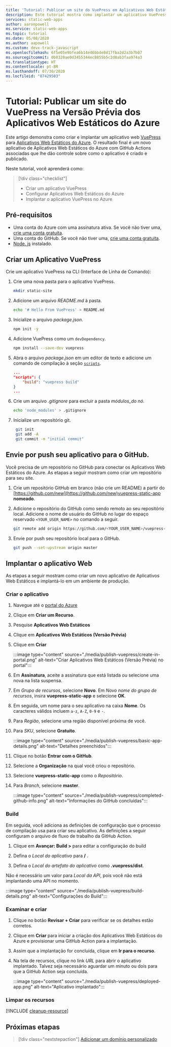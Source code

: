 ```yaml
---
title: 'Tutorial: Publicar um site do VuePress em Aplicativos Web Estáticos do Azure'
description: Este tutorial mostra como implantar um aplicativo VuePress em Aplicativos Web Estáticos do Azure.
services: static-web-apps
author: aaronpowell
ms.service: static-web-apps
ms.topic: tutorial
ms.date: 05/08/2020
ms.author: aapowell
ms.custom: devx-track-javascript
ms.openlocfilehash: 6f5e05e9bfea6b14e46bbde8d17fba2d2a3b7b07
ms.sourcegitcommit: 0b8320ae0d3455344ec8855b5c2d0ab3faa974a3
ms.translationtype: HT
ms.contentlocale: pt-BR
ms.lasthandoff: 07/30/2020
ms.locfileid: "87429503"
---
```

# <a name="tutorial-publish-a-vuepress-site-to-azure-static-web-apps-preview"></a>Tutorial: Publicar um site do VuePress na Versão Prévia dos Aplicativos Web Estáticos do Azure

Este artigo demonstra como criar e implantar um aplicativo web [VuePress](https://vuepress.vuejs.org/) para [Aplicativos Web Estáticos do Azure](overview.md). O resultado final é um novo aplicativo de Aplicativos Web Estáticos do Azure com GitHub Actions associadas que lhe dão controle sobre como o aplicativo é criado e publicado.

Neste tutorial, você aprenderá como:

> [!div class="checklist"]
>
> - Criar um aplicativo VuePress
> - Configurar Aplicativos Web Estáticos do Azure
> - Implantar o aplicativo VuePress no Azure

## <a name="prerequisites"></a>Pré-requisitos

- Uma conta do Azure com uma assinatura ativa. Se você não tiver uma, [crie uma conta gratuita](https://azure.microsoft.com/free/).
- Uma conta do GitHub. Se você não tiver uma, [crie uma conta gratuita](https://github.com/join).
- [Node. js](https://nodejs.org) instalado.

## <a name="create-a-vuepress-app"></a>Criar um Aplicativo VuePress

Crie um aplicativo VuePress na CLI (Interface de Linha de Comando):

1. Crie uma nova pasta para o aplicativo VuePress.

   ```bash
   mkdir static-site
   ```

1. Adicione um arquivo _README.md_ à pasta.

   ```bash
   echo '# Hello From VuePress' > README.md
   ```

1. Inicialize o arquivo _package.json_.

   ```bash
   npm init -y
   ```

1. Adicione VuePress como um `devDependency`.

   ```bash
   npm install --save-dev vuepress
   ```

1. Abra o arquivo _package.json_ em um editor de texto e adicione um comando de compilação à seção [`scripts`](https://docs.npmjs.com/cli-commands/run-script.html).

   ```json
   ...
   "scripts": {
       "build": "vuepress build"
   }
   ...
   ```

1. Crie um arquivo _.gitignore_ para excluir a pasta _módulos\_do nó_.

    ```bash
    echo 'node_modules' > .gitignore
    ```

1. Inicialize um repositório git.

   ```bash
    git init
    git add -A
    git commit -m "initial commit"
   ```

## <a name="push-your-application-to-github"></a>Envie por push seu aplicativo para o GitHub.

Você precisa de um repositório no GitHub para conectar os Aplicativos Web Estáticos do Azure. As etapas a seguir mostram como criar um repositório para seu site.

1. Crie um repositório GitHub em branco (não crie um README) a partir do [https://github.com/new](https://github.com/new)vuepress-static-app **nomeado**.

1. Adicione o repositório do GitHub como sendo remoto ao seu repositório local. Adicione o nome de usuário do GitHub no lugar do espaço reservado `<YOUR_USER_NAME>` no comando a seguir.

   ```bash
   git remote add origin https://github.com/<YOUR_USER_NAME>/vuepress-static-app
   ```

1. Envie por push seu repositório local para o GitHub.

   ```bash
   git push --set-upstream origin master
   ```

## <a name="deploy-your-web-app"></a>Implantar o aplicativo Web

As etapas a seguir mostram como criar um novo aplicativo de Aplicativos Web Estáticos e implantá-lo em um ambiente de produção.

### <a name="create-the-application"></a>Criar o aplicativo

1. Navegue até o [portal do Azure](https://portal.azure.com)
1. Clique em **Criar um Recurso**.
1. Pesquise **Aplicativos Web Estáticos**
1. Clique em **Aplicativos Web Estáticos (Versão Prévia)**
1. Clique em **Criar**

   :::image type="content" source="./media/publish-vuepress/create-in-portal.png" alt-text="Criar Aplicativos Web Estáticos (Versão Prévia) no portal":::

1. Em **Assinatura**, aceite a assinatura que está listada ou selecione uma nova na lista suspensa.

1. Em _Grupo de recursos_, selecione **Novo**. Em _Novo nome do grupo de recursos_, insira **vuepress-static-app** e selecione **OK**.

1. Em seguida, um nome para o seu aplicativo na caixa **Nome**. Os caracteres válidos incluem `a-z`, `A-Z`, `0-9` e `-`.

1. Para _Região_, selecione uma região disponível próxima de você.

1. Para _SKU_, selecione **Gratuito**.

   :::image type="content" source="./media/publish-vuepress/basic-app-details.png" alt-text="Detalhes preenchidos":::

1. Clique no botão **Entrar com o GitHub**.

1. Selecione a **Organização** na qual você criou o repositório.

1. Selecione **vuepress-static-app** como o _Repositório_.

1. Para _Branch_, selecione **master**.

   :::image type="content" source="./media/publish-vuepress/completed-github-info.png" alt-text="Informações do GitHub concluídas":::

### <a name="build"></a>Build

Em seguida, você adiciona as definições de configuração que o processo de compilação usa para criar seu aplicativo. As definições a seguir configuram o arquivo de fluxo de trabalho da GitHub Action.

1. Clique em **Avançar: Build >** para editar a configuração do build

1. Defina o _Local do aplicativo_ para **/** .

1. Defina o _Local do artefato do aplicativo_ como **.vuepress/dist**.

Não é necessário um valor para _Local da API_, pois você não está implantando uma API no momento.

   :::image type="content" source="./media/publish-vuepress/build-details.png" alt-text="Configurações do Build":::

### <a name="review-and-create"></a>Examinar e criar

1. Clique no botão **Revisar + Criar** para verificar se os detalhes estão corretos.

1. Clique em **Criar** para iniciar a criação dos Aplicativos Web Estáticos do Azure e provisionar uma GitHub Action para a implantação.

1. Assim que a implantação for concluída, clique em **Ir para o recurso**.

1. Na tela de recursos, clique no link _URL_ para abrir o aplicativo implantado. Talvez seja necessário aguardar um minuto ou dois para que a GitHub Action seja concluída.

   :::image type="content" source="./media/publish-vuepress/deployed-app.png" alt-text="Aplicativo implantado":::

### <a name="clean-up-resources"></a>Limpar os recursos

[!INCLUDE [cleanup-resource](../../includes/static-web-apps-cleanup-resource.md)]

## <a name="next-steps"></a>Próximas etapas

> [!div class="nextstepaction"]
> [Adicionar um domínio personalizado](custom-domain.md)
